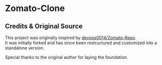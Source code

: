 # Zomato-Clone

## Credits & Original Source

This project was originally inspired by [devops0014/Zomato-Repo](https://github.com/devops0014/Zomato-Repo).  
It was initially forked and has since been restructured and customized into a standalone version.

Special thanks to the original author for laying the foundation.
